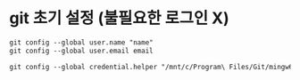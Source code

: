 # git 초기 설정 (불필요한 로그인 X)

```md
git config --global user.name "name"
git config --global user.email email

git config --global credential.helper "/mnt/c/Program\ Files/Git/mingw64/libexec/git-core/git-credential-manager-core.exe"
```

